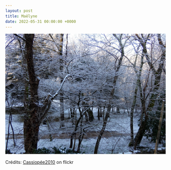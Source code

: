 ```yaml
---
layout: post
title: Maëlyne
date: 2022-05-31 00:00:00 +0000
---
```


![Maëlyne](/images/2022-05-31.jpg)

Crédits: [Cassiopée2010](https://www.flickr.com/people/cmoi30/) on flickr
